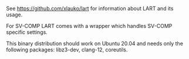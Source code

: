 See https://github.com/xlauko/lart for information about LART and its usage.

For SV-COMP LART comes with a wrapper which handles SV-COMP specific settings.

This binary distribution should work on Ubuntu 20.04 and needs only the
following packages: libz3-dev, clang-12, coreutils.
